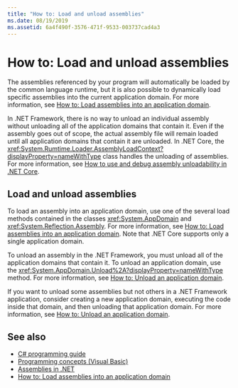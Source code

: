 ```yaml
---
title: "How to: Load and unload assemblies"
ms.date: 08/19/2019
ms.assetid: 6a4f490f-3576-471f-9533-003737cad4a3
---
```

# How to: Load and unload assemblies
The assemblies referenced by your program will automatically be loaded by the common language runtime, but it is also possible to dynamically load specific assemblies into the current application domain. For more information, see [How to: Load assemblies into an application domain](../../framework/app-domains/how-to-load-assemblies-into-an-application-domain.md).

In .NET Framework, there is no way to unload an individual assembly without unloading all of the application domains that contain it. Even if the assembly goes out of scope, the actual assembly file will remain loaded until all application domains that contain it are unloaded. In .NET Core, the <xref:System.Rumtime.Loader.AssemblyLoadContext?displayProperty=nameWithType> class handles the unloading of assemblies. For more information, see [How to use and debug assembly unloadability in .NET Core](unloadability.md).

## Load and unload assemblies

To load an assembly into an application domain, use one of the several load methods contained in the classes <xref:System.AppDomain> and <xref:System.Reflection.Assembly>. For more information, see [How to: Load assemblies into an application domain](../../framework/app-domains/how-to-load-assemblies-into-an-application-domain.md). Note that .NET Core supports only a single application domain. 

To unload an assembly in the .NET Framework, you must unload all of the application domains that contain it. To unload an application domain, use the <xref:System.AppDomain.Unload%2A?displayProperty=nameWithType> method. For more information, see [How to: Unload an application domain](../../framework/app-domains/how-to-unload-an-application-domain.md).

If you want to unload some assemblies but not others in a .NET Framework application, consider creating a new application domain, executing the code inside that domain, and then unloading that application domain. For more information, see [How to: Unload an application domain](../../framework/app-domains/how-to-unload-an-application-domain.md).  

## See also

- [C# programming guide](../../csharp/programming-guide/index.md)
- [Programming concepts (Visual Basic)](../../visual-basic/programming-guide/concepts/index.md)
- [Assemblies in .NET](index.md)
- [How to: Load assemblies into an application domain](../../framework/app-domains/how-to-load-assemblies-into-an-application-domain.md)
